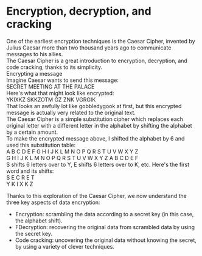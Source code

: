 
# Encryption, decryption, and cracking

One of the earliest encryption techniques is the Caesar Cipher, invented by Julius Caesar more than two thousand years ago to communicate messages to his allies.  
The Caesar Cipher is a great introduction to encryption, decryption, and code cracking, thanks to its simplicity.  
Encrypting a message  
Imagine Caesar wants to send this message:  
SECRET MEETING AT THE PALACE  
Here's what that might look like encrypted:  
YKIXKZ SKKZOTM GZ ZNK VGRGIK  
That looks an awfully lot like gobbledygook at first, but this encrypted message is actually very related to the original text.  
The Caesar Cipher is a simple substitution cipher which replaces each original letter with a different letter in the alphabet by shifting the alphabet by a certain amount.  
To make the encrypted message above, I shifted the alphabet by 6 and used this substitution table:  
A B C D E F G H I J K L M N O P Q R S T U V W X Y Z  
G H I J K L M N O P Q R S T U V W X Y Z A B C D E F  
S shifts 6 letters over to Y, E shifts 6 letters over to K, etc. Here's the first word and its shifts:  
S E C R E T  
Y K I X K Z

Thanks to this exploration of the Caesar Cipher, we now understand the three key aspects of data encryption:

- Encryption: scrambling the data according to a secret key (in this case, the alphabet shift).
- FDecryption: recovering the original data from scrambled data by using the secret key.
- Code cracking: uncovering the original data without knowing the secret, by using a variety of clever techniques.
